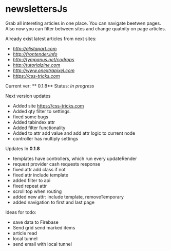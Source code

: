 #  newslettersJs

Grab all intereting articles in one place. You can navigate beetwen pages.
Also now you can filter between sites and change quatnity on page articles.

Already exist latest articles from next sites:

* *http://alistapart.com*
* *http://frontender.info*
* *http://tympanus.net/codrops*
* *http://tutorialzine.com*
* *http://www.onextrapixel.com*
* *https://css-tricks.com*


Current ver: ** 0.1.8** Status: *In progress*

Next version updates

* Added site https://css-tricks.com
* Added qty filter to settings.
* fixed some bugs
* Added tabindex attr
* Added filter functionality
* Added to attr add value and add attr logic to current node
* controller has multiply settings

Updates In **0.1.8**

* templates have controllers, which run every updateRender
* request provider cash requests response
* fixed attr add class if not
* fixed attr include template
* added filter to api
* fixed repeat attr
* scroll top when routing
* added new attr: include template, removeTemporary
* added navigation to first and last page

Ideas for todo:

* save data to Firebase
* Send grid send marked items
* article read
* local tunnel
* send email with local tunnel